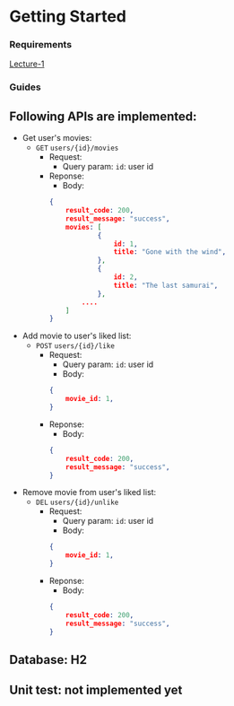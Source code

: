 # Getting Started

### Requirements
[Lecture-1](/Lecture-1.pdf)

### Guides

## Following APIs are implemented:

- Get user's movies: 
    - `GET` `users/{id}/movies`
        - Request:
            - Query param: `id`: user id
        - Reponse:
            - Body:
            ```json
            {
                result_code: 200,
                result_message: "success",
                movies: [
                        {
                            id: 1,
                            title: "Gone with the wind",
                        },
                        {
                            id: 2,
                            title: "The last samurai",
                        },
                    ....
                ]
            }

            ```
- Add movie to user's liked list: 
    - `POST` `users/{id}/like`
        - Request:
            - Query param: `id`: user id
            - Body:
            ```json
            {
                movie_id: 1,
            }
            ```
        - Reponse:
            - Body:
            ```json
            {
                result_code: 200,
                result_message: "success",
            }

            ```
- Remove movie from user's liked list: 
    - `DEL` `users/{id}/unlike`
        - Request: 
            - Query param: `id`: user id
            - Body:
            ```json
            {
                movie_id: 1,
            }
            ```
        - Reponse:
            - Body:
            ```json
            {
                result_code: 200,
                result_message: "success",
            }

            ```

## Database: H2

## Unit test: not implemented yet